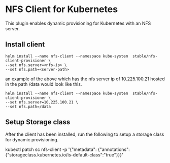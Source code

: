 # NFS Client for Kubernetes

This plugin enables dynamic provisioning for Kubernetes with an NFS server.

## Install client
 
```
helm install --name nfs-client --namespace kube-system  stable/nfs-client-provisioner \ 
--set nfs.server=<nfs-ip> \
--set nfs.path=<server-path>
```

an example of the above which has the nfs server ip of 10.225.100.21 hosted in the path /data would look like this.

```
helm install --name nfs-client --namespace kube-system  stable/nfs-client-provisioner \ 
--set nfs.server=10.225.100.21 \
--set nfs.path=/data 
```


## Setup Storage class

After the client has been installed, run the following to setup a storage class for dynamic provisioning.

kubectl patch sc nfs-client  -p '{"metadata": {"annotations":{"storageclass.kubernetes.io/is-default-class":"true"}}}'